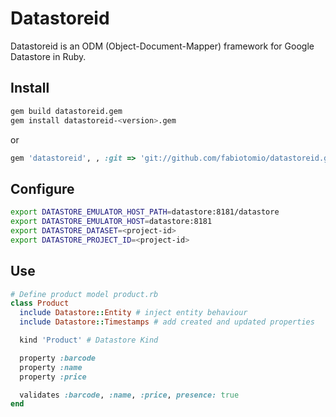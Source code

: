 # Datastoreid

Datastoreid is an ODM (Object-Document-Mapper) framework for Google Datastore in Ruby.

Install
-------
```sh
gem build datastoreid.gem
gem install datastoreid-<version>.gem
```
or
```ruby
gem 'datastoreid', , :git => 'git://github.com/fabiotomio/datastoreid.git'
```

Configure
---------
```sh
export DATASTORE_EMULATOR_HOST_PATH=datastore:8181/datastore
export DATASTORE_EMULATOR_HOST=datastore:8181
export DATASTORE_DATASET=<project-id>
export DATASTORE_PROJECT_ID=<project-id>
```

Use
-------
```ruby
# Define product model product.rb
class Product
  include Datastore::Entity # inject entity behaviour
  include Datastore::Timestamps # add created and updated properties

  kind 'Product' # Datastore Kind

  property :barcode 
  property :name
  property :price

  validates :barcode, :name, :price, presence: true
end
```